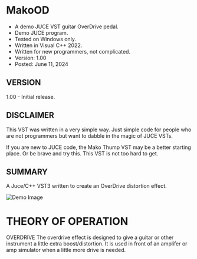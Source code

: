 # MakoOD
* A demo JUCE VST guitar OverDrive pedal.
* Demo JUCE program.
* Tested on Windows only.
* Written in Visual C++ 2022.
* Written for new programmers, not complicated.
* Version: 1.00
* Posted: June 11, 2024

VERSION
------------------------------------------------------------------
1.00 - Initial release.

DISCLAIMER
------------------------------------------------------------------  
This VST was written in a very simple way. Just simple code for
people who are not programmers but want to dabble in the magic of JUCE VSTs.

If you are new to JUCE code, the Mako Thump VST may be a better
starting place. Or be brave and try this. This VST is not too hard to get.
       
SUMMARY
------------------------------------------------------------------
A Juce/C++ VST3 written to create an OverDrive distortion effect. 

![Demo Image](docs/assets/makochorusdemo01.png)

# THEORY OF OPERATION<br />
OVERDRIVE
The overdrive effect is designed to give a guitar or other instrument a little extra boost/distortion.
It is used in front of an amplifer or amp simulator when a little more drive is needed.




